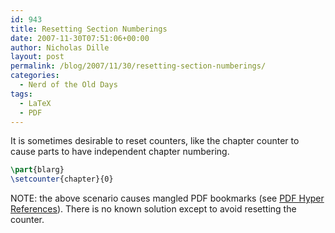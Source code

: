 ```yaml
---
id: 943
title: Resetting Section Numberings
date: 2007-11-30T07:51:06+00:00
author: Nicholas Dille
layout: post
permalink: /blog/2007/11/30/resetting-section-numberings/
categories:
  - Nerd of the Old Days
tags:
  - LaTeX
  - PDF
---
```

It is sometimes desirable to reset counters, like the chapter counter to cause parts to have independent chapter numbering.<!--more-->

```latex
\part{blarg}
\setcounter{chapter}{0}
```

NOTE: the above scenario causes mangled PDF bookmarks (see [PDF Hyper References](/blog/2007/11/30/pdf-hyper-references/)). There is no known solution except to avoid resetting the counter.